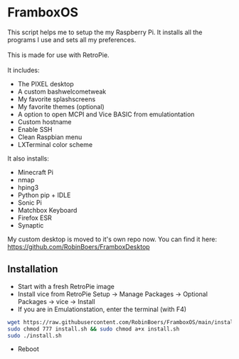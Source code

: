 # FramboxOS

This script helps me to setup the my Raspberry Pi. It installs all the programs I use and sets all my preferences.<br><br>This is made for use with RetroPie.<br><br>
It includes:

- The PIXEL desktop
- A custom bashwelcometweak
- My favorite splashscreens
- My favorite themes (optional)
- A option to open MCPI and Vice BASIC from emulationtation
- Custom hostname
- Enable SSH
- Clean Raspbian menu
- LXTerminal color scheme

It also installs:

- Minecraft Pi
- nmap
- hping3
- Python pip + IDLE
- Sonic Pi
- Matchbox Keyboard
- Firefox ESR
- Synaptic

My custom desktop is moved to it's own repo now. You can find it here: <https://github.com/RobinBoers/FramboxDesktop>

## Installation

- Start with a fresh RetroPie image
- Install vice from RetroPie Setup -> Manage Packages -> Optional Packages -> vice -> Install
- If you are in Emulationstation, enter the terminal (with F4)

```bash
wget https://raw.githubusercontent.com/RobinBoers/FramboxOS/main/install.sh
sudo chmod 777 install.sh && sudo chmod a+x install.sh
sudo ./install.sh
```

- Reboot

